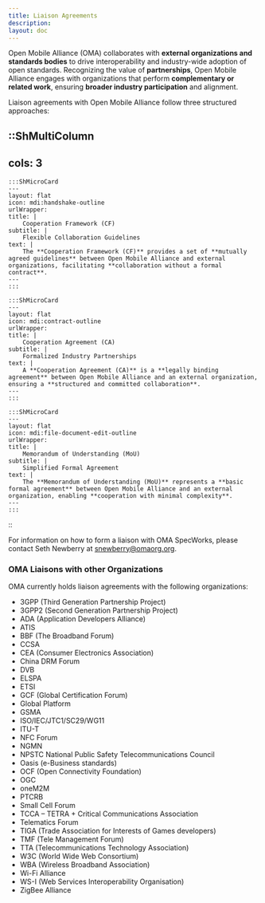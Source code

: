 ```yaml
---
title: Liaison Agreements
description:
layout: doc
---
```


Open Mobile Alliance (OMA) collaborates with **external organizations and standards bodies** to drive interoperability and industry-wide adoption of open standards. Recognizing the value of **partnerships**, Open Mobile Alliance engages with organizations that perform **complementary or related work**, ensuring **broader industry participation** and alignment.  

Liaison agreements with Open Mobile Alliance follow three structured approaches:  


::ShMultiColumn
---
cols: 3
---

    :::ShMicroCard
    ---
    layout: flat
    icon: mdi:handshake-outline
    urlWrapper: 
    title: |
        Cooperation Framework (CF)
    subtitle: |
        Flexible Collaboration Guidelines
    text: |
        The **Cooperation Framework (CF)** provides a set of **mutually agreed guidelines** between Open Mobile Alliance and external organizations, facilitating **collaboration without a formal contract**.
    ---
    :::

    :::ShMicroCard
    ---
    layout: flat
    icon: mdi:contract-outline
    urlWrapper:
    title: |
        Cooperation Agreement (CA)
    subtitle: |
        Formalized Industry Partnerships
    text: |
        A **Cooperation Agreement (CA)** is a **legally binding agreement** between Open Mobile Alliance and an external organization, ensuring a **structured and committed collaboration**.
    ---
    :::

    :::ShMicroCard
    ---
    layout: flat
    icon: mdi:file-document-edit-outline
    urlWrapper:
    title: |
        Memorandum of Understanding (MoU)
    subtitle: |
        Simplified Formal Agreement
    text: |
        The **Memorandum of Understanding (MoU)** represents a **basic formal agreement** between Open Mobile Alliance and an external organization, enabling **cooperation with minimal complexity**.
    ---
    :::


::

For information on how to form a liaison with OMA SpecWorks, please contact Seth Newberry at <snewberry@omaorg.org>.

### OMA Liaisons with other Organizations
OMA currently holds liaison agreements with the following organizations:
* 3GPP (Third Generation Partnership Project)
* 3GPP2 (Second Generation Partnership Project)
* ADA (Application Developers Alliance)
* ATIS
* BBF (The Broadband Forum)
* CCSA
* CEA (Consumer Electronics Association)
* China DRM Forum
* DVB
* ELSPA
* ETSI
* GCF (Global Certification Forum)
* Global Platform
* GSMA
* ISO/IEC/JTC1/SC29/WG11
* ITU-T
* NFC Forum
* NGMN
* NPSTC National Public Safety Telecommunications Council
* Oasis (e-Business standards)
* OCF (Open Connectivity Foundation)
* OGC
* oneM2M
* PTCRB
* Small Cell Forum
* TCCA – TETRA + Critical Communications Association
* Telematics Forum
* TIGA (Trade Association for Interests of Games developers)
* TMF (Tele Management Forum)
* TTA (Telecommunications Technology Association)
* W3C (World Wide Web Consortium)
* WBA (Wireless Broadband Association)
* Wi-Fi Alliance
* WS-I (Web Services Interoperability Organisation)
* ZigBee Alliance
